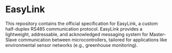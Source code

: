 # EasyLink
This repository contains the official specification for EasyLink, a custom half-duplex RS485 communication protocol. EasyLink provides a lightweight, addressable, and acknowledged messaging system for Master-Slave communication between microcontrollers, tailored for applications like environmental sensor networks (e.g., greenhouse monitoring).
